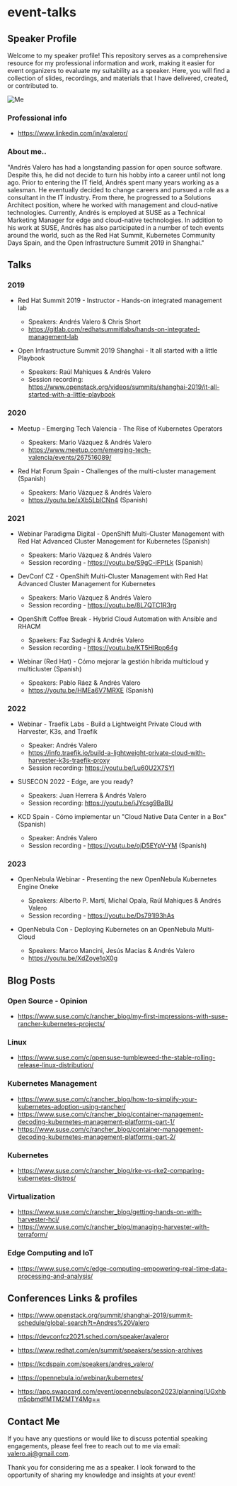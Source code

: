 # event-talks

## Speaker Profile

Welcome to my speaker profile! This repository serves as a comprehensive resource for my professional information and work, making it easier for event organizers to evaluate my suitability as a speaker. Here, you will find a collection of slides, recordings, and materials that I have delivered, created, or contributed to.

![Me](/media/Andres_Valero.jpg)


### Professional info

- https://www.linkedin.com/in/avaleror/ 

### About me..
"Andrés Valero has had a longstanding passion for open source software. Despite this, he did not decide to turn his hobby into a career until not long ago. Prior to entering the IT field, Andrés spent many years working as a salesman. He eventually decided to change careers and pursued a role as a consultant in the IT industry. From there, he progressed to a Solutions Architect position, where he worked with management and cloud-native technologies. Currently, Andrés is employed at SUSE as a Technical Marketing Manager for edge and cloud-native technologies. In addition to his work at SUSE, Andrés has also participated in a number of tech events around the world, such as the Red Hat Summit, Kubernetes Community Days Spain, and the Open Infrastructure Summit 2019 in Shanghai."

## Talks

### 2019

- Red Hat Summit 2019 - Instructor - Hands-on integrated management lab
    - Speakers: Andrés Valero & Chris Short
    - https://gitlab.com/redhatsummitlabs/hands-on-integrated-management-lab 

- Open Infrastructure Summit 2019 Shanghai - It all started with a little Playbook
    - Speakers: Raúl Mahiques & Andrés Valero
    - Session recording: https://www.openstack.org/videos/summits/shanghai-2019/it-all-started-with-a-little-playbook

### 2020

- Meetup - Emerging Tech Valencia - The Rise of Kubernetes Operators
    - Speakers: Mario Vázquez & Andrés Valero
    - https://www.meetup.com/emerging-tech-valencia/events/267516089/

- Red Hat Forum Spain - Challenges of the multi-cluster management (Spanish)
    - Speakers: Mario Vázquez & Andrés Valero
    - https://youtu.be/xXb5LbICNn4 (Spanish)

### 2021

- Webinar Paradigma Digital - OpenShift Multi-Cluster Management with Red Hat Advanced Cluster Management for Kubernetes (Spanish)
    - Speakers: Mario Vázquez & Andrés Valero
    - Session recording - https://youtu.be/S9gC-iFPtLk (Spanish)

- DevConf CZ - OpenShift Multi-Cluster Management with Red Hat Advanced Cluster Management for Kubernetes
    - Speakers: Mario Vázquez & Andrés Valero
    - Session recording - https://youtu.be/8L7QTC1R3rg

- OpenShift Coffee Break - Hybrid Cloud Automation with Ansible and RHACM 
    - Spaekers: Faz Sadeghi & Andrés Valero
    - Session recording - https://youtu.be/KT5HlRpp64g

- Webinar (Red Hat) - Cómo mejorar la gestión híbrida multicloud y multicluster (Spanish)
    - Speakers: Pablo Ráez & Andrés Valero
    - https://youtu.be/HMEa6V7MRXE (Spanish)

### 2022

- Webinar - Traefik Labs - Build a Lightweight Private Cloud with Harvester, K3s, and Traefik 
    - Speaker: Andrés Valero
    - https://info.traefik.io/build-a-lightweight-private-cloud-with-harvester-k3s-traefik-proxy
    - Session recording: https://youtu.be/Lu60U2X7SYI

- SUSECON 2022 - Edge, are you ready?
    - Speakers: Juan Herrera & Andrés Valero
    - Session recording: https://youtu.be/iJYcsg9BaBU

- KCD Spain - Cómo implementar un "Cloud Native Data Center in a Box" (Spanish)
    - Speaker: Andrés Valero
    - Session recording - https://youtu.be/ojD5EYpV-YM (Spanish) 

### 2023

- OpenNebula Webinar - Presenting the new OpenNebula Kubernetes Engine Oneke
    - Speakers: Alberto P. Martí, Michal Opala, Raúl Mahiques & Andrés Valero
    - Session recording - https://youtu.be/Ds791l93hAs

- OpenNebula Con - Deploying Kubernetes on an OpenNebula Multi-Cloud
    - Speakers: Marco Mancini, Jesús Macias & Andrés Valero
    - https://youtu.be/XdZoye1qX0g

## Blog Posts

### Open Source - Opinion

- https://www.suse.com/c/rancher_blog/my-first-impressions-with-suse-rancher-kubernetes-projects/

### Linux

- https://www.suse.com/c/opensuse-tumbleweed-the-stable-rolling-release-linux-distribution/ 

### Kubernetes Management

- https://www.suse.com/c/rancher_blog/how-to-simplify-your-kubernetes-adoption-using-rancher/
- https://www.suse.com/c/rancher_blog/container-management-decoding-kubernetes-management-platforms-part-1/ 
- https://www.suse.com/c/rancher_blog/container-management-decoding-kubernetes-management-platforms-part-2/
 
### Kubernetes

- https://www.suse.com/c/rancher_blog/rke-vs-rke2-comparing-kubernetes-distros/ 

### Virtualization

- https://www.suse.com/c/rancher_blog/getting-hands-on-with-harvester-hci/
- https://www.suse.com/c/rancher_blog/managing-harvester-with-terraform/

### Edge Computing and IoT

- https://www.suse.com/c/edge-computing-empowering-real-time-data-processing-and-analysis/

## Conferences Links & profiles

- https://www.openstack.org/summit/shanghai-2019/summit-schedule/global-search?t=Andres%20Valero

- https://devconfcz2021.sched.com/speaker/avaleror

- https://www.redhat.com/en/summit/speakers/session-archives

- https://kcdspain.com/speakers/andres_valero/ 

- https://opennebula.io/webinar/kubernetes/

- https://app.swapcard.com/event/opennebulacon2023/planning/UGxhbm5pbmdfMTM2MTY4Mg==

## Contact Me
If you have any questions or would like to discuss potential speaking engagements, please feel free to reach out to me via email: valero.aj@gmail.com.

Thank you for considering me as a speaker. I look forward to the opportunity of sharing my knowledge and insights at your event!
